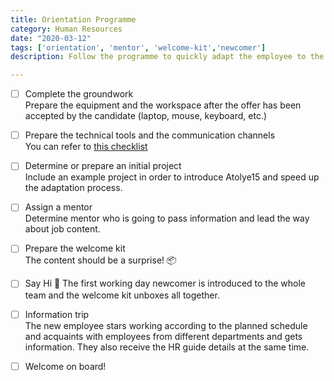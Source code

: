 ```yaml
---
title: Orientation Programme
category: Human Resources
date: "2020-03-12"
tags: ['orientation', 'mentor', 'welcome-kit','newcomer']
description: Follow the programme to quickly adapt the employee to the Atolye15 culture and own position.

---
```


- [ ] Complete the groundwork       
Prepare the equipment and the workspace after the offer has been accepted by the candidate (laptop, mouse, keyboard, etc.)

- [ ] Prepare the technical tools and the communication channels     
You can refer to [this checklist](https://checklist.atolye15.com/checklist/newcomer-accounts-checklist)

- [ ] Determine or prepare an initial project  
Include an example project in order to introduce Atolye15 and speed up the adaptation process. 

- [ ] Assign a mentor  
Determine mentor who is going to pass information and lead the way about job content. 

- [ ] Prepare the welcome kit  
The content should be a surprise! 📦 

- [ ] Say Hi 👋
The first working day newcomer is introduced to the whole team and the welcome kit unboxes all together.

- [ ] Information trip  
The new employee stars working according to the planned schedule and acquaints with employees from different departments and gets information. They also receive the HR guide details at the same time.

- [ ] Welcome on board!
